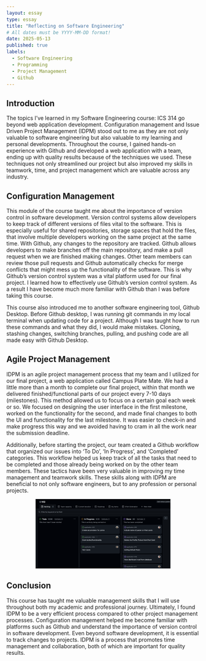 ```yaml
---
layout: essay
type: essay
title: "Reflecting on Software Engineering"
# All dates must be YYYY-MM-DD format!
date: 2025-05-13
published: true
labels:
  - Software Engineering
  - Programming
  - Project Management
  - Github
---
```


## Introduction 

The topics I’ve learned in my Software Engineering course: ICS 314 go beyond web application development. Configuration management and Issue Driven Project Management (IDPM) stood out to me as they are not only valuable to software engineering but also valuable to my learning and personal developments. Throughout the course, I gained hands-on experience with Github and developed a web application with a team, ending up with quality results because of the techniques we used. These techniques not only streamlined our project but also improved my skills in teamwork, time, and project management which are valuable across any industry.

## Configuration Management

This module of the course taught me about the importance of version control in software development. Version control systems allow developers to keep track of different versions of files vital to the software. This is especially useful for shared repositories, storage spaces that hold the files, that involve multiple developers working on the same project at the same time. With Github, any changes to the repository are tracked. Github allows developers to make branches off the main repository, and make a pull request when we are finished making changes. Other team members can review those pull requests and Github automatically checks for merge conflicts that might mess up the functionality of the software. This is why Github’s version control system was a vital platform used for our final project. I learned how to effectively use Github’s version control system. As a result I have become much more familiar with Github than I was before taking this course. 

This course also introduced me to another software engineering tool, Github Desktop. Before Github desktop, I was running git commands in my local terminal when updating code for a project. Although I was taught how to run these commands and what they did, I would make mistakes. Cloning, stashing changes, switching branches, pulling, and pushing code are all made easy with Github Desktop.

## Agile Project Management

IDPM is an agile project management process that my team and I utilized for our final project, a web application called Campus Plate Mate. We had a little more than a month to complete our final project, within that month we delivered finished/functional parts of our project every 7-10 days (milestones). This method allowed us to focus on a certain goal each week or so. We focused on designing the user interface in the first milestone, worked on the functionality for the second, and made final changes to both the UI and functionality for the last milestone. It was easier to check-in and make progress this way and we avoided having to cram in all the work near the submission deadline. 

Additionally, before starting the project, our team created a Github workflow that organized our issues into ‘To Do’, ‘In Progress’, and ‘Completed’ categories. This workflow helped us keep track of all the tasks that need to be completed and those already being worked on by the other team members. These tactics have been very valuable in improving my time management and teamwork skills. These skills along with IDPM are beneficial to not only software engineers, but to any profession or personal projects.

<div style="text-align: center;">
  <img src="../img/m3.png" alt="" style="width: 70%; max-width: 70%;">
</div>

## Conclusion

This course has taught me valuable management skills that I will use throughout both my academic and professional journey. Ultimately, I found IDPM to be a very efficient process compared to other project management processes. Configuration management helped me become familiar with platforms such as Github and understand the importance of version control in software development. Even beyond software development, it is essential to track changes to projects. IDPM is a process that promotes time management and collaboration, both of which are important for quality results.
